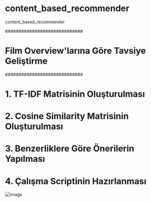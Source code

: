 # content_based_recommender
content_based_recommender

#############################
# Film Overview'larına Göre Tavsiye Geliştirme
#############################

# 1. TF-IDF Matrisinin Oluşturulması
# 2. Cosine Similarity Matrisinin Oluşturulması
# 3. Benzerliklere Göre Önerilerin Yapılması
# 4. Çalışma Scriptinin Hazırlanması

![image](https://github.com/furkansukan/content_based_recommender/assets/115731123/607006fd-337c-43c2-9b75-dcd4f2ee0c94)
